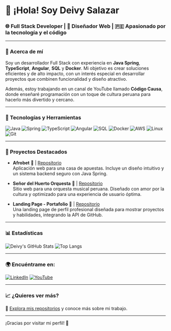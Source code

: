 # 👋 ¡Hola! Soy Deivy Salazar

### 🌐 Full Stack Developer | 🎨 Diseñador Web | 🇵🇪 Apasionado por la tecnología y el código

---

### 💼 Acerca de mí
Soy un desarrollador Full Stack con experiencia en **Java Spring**, **TypeScript**, **Angular**, **SQL** y **Docker**. Mi objetivo es crear soluciones eficientes y de alto impacto, con un interés especial en desarrollar proyectos que combinen funcionalidad y diseño atractivo.

Además, estoy trabajando en un canal de YouTube llamado **Código Causa**, donde enseñaré programación con un toque de cultura peruana para hacerlo más divertido y cercano.

---

### 🚀 Tecnologías y Herramientas

![Java](https://img.shields.io/badge/Java-007396?style=for-the-badge&logo=java&logoColor=white)
![Spring](https://img.shields.io/badge/Spring-6DB33F?style=for-the-badge&logo=spring&logoColor=white)
![TypeScript](https://img.shields.io/badge/TypeScript-007ACC?style=for-the-badge&logo=typescript&logoColor=white)
![Angular](https://img.shields.io/badge/Angular-DD0031?style=for-the-badge&logo=angular&logoColor=white)
![SQL](https://img.shields.io/badge/SQL-4479A1?style=for-the-badge&logo=sql&logoColor=white)
![Docker](https://img.shields.io/badge/Docker-2496ED?style=for-the-badge&logo=docker&logoColor=white)
![AWS](https://img.shields.io/badge/AWS-232F3E?style=for-the-badge&logo=amazon-aws&logoColor=white)
![Linux](https://img.shields.io/badge/Linux-FCC624?style=for-the-badge&logo=linux&logoColor=black)
![Git](https://img.shields.io/badge/Git-F05032?style=for-the-badge&logo=git&logoColor=white)

---

### 🌟 Proyectos Destacados

- **Afrobet** 🎲 | [Repositorio](https://github.com/DeivySc/afrobet)  
  Aplicación web para una casa de apuestas. Incluye un diseño intuitivo y un sistema backend seguro con Java Spring.

- **Señor del Huerto Orquesta** 🎼 | [Repositorio](https://github.com/DeivySc/senor-del-huerto-orquesta)  
  Sitio web para una orquesta musical peruana. Diseñado con amor por la cultura y optimizado para una experiencia de usuario óptima.

- **Landing Page - Portafolio** 💼 | [Repositorio](https://github.com/DeivySc/landing-page-portafolio)  
  Una landing page de perfil profesional diseñada para mostrar proyectos y habilidades, integrando la API de GitHub.

---

### 📊 Estadísticas

![Deivy's GitHub Stats](https://github-readme-stats.vercel.app/api?username=DeivySc&show_icons=true&theme=transparent)
![Top Langs](https://github-readme-stats.vercel.app/api/top-langs/?username=DeivySc&layout=compact&theme=transparent)

---

### 🌍 Encuéntrame en:
[![LinkedIn](https://img.shields.io/badge/LinkedIn-0A66C2?style=for-the-badge&logo=linkedin&logoColor=white)](https://www.linkedin.com/in/deivy-jampool-sanchez-coronado-23abb1286/)
[![YouTube](https://img.shields.io/badge/YouTube-FF0000?style=for-the-badge&logo=youtube&logoColor=white)](https://www.youtube.com/@CódigoCausa)

---

### 📈 ¿Quieres ver más?
🔗 [Explora mis repositorios](https://github.com/DeivySc?tab=repositories) y conoce más sobre mi trabajo.

---

¡Gracias por visitar mi perfil! 🚀
